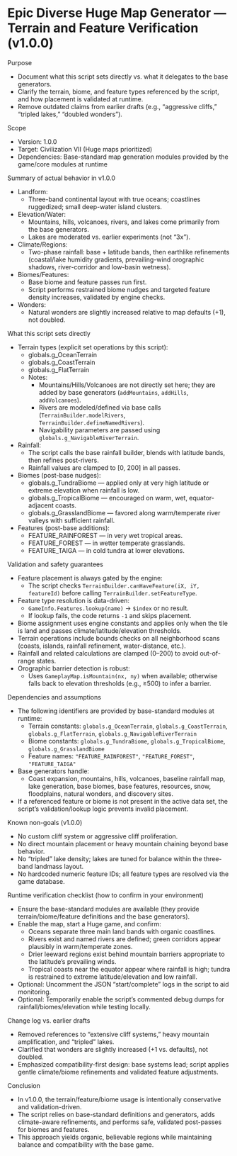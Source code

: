 # Epic Diverse Huge Map Generator — Terrain and Feature Verification (v1.0.0)

Purpose
- Document what this script sets directly vs. what it delegates to the base generators.
- Clarify the terrain, biome, and feature types referenced by the script, and how placement is validated at runtime.
- Remove outdated claims from earlier drafts (e.g., “aggressive cliffs,” “tripled lakes,” “doubled wonders”).

Scope
- Version: 1.0.0
- Target: Civilization VII (Huge maps prioritized)
- Dependencies: Base-standard map generation modules provided by the game/core modules at runtime

Summary of actual behavior in v1.0.0
- Landform:
  - Three-band continental layout with true oceans; coastlines ruggedized; small deep-water island clusters.
- Elevation/Water:
  - Mountains, hills, volcanoes, rivers, and lakes come primarily from the base generators.
  - Lakes are moderated vs. earlier experiments (not “3x”).
- Climate/Regions:
  - Two-phase rainfall: base + latitude bands, then earthlike refinements (coastal/lake humidity gradients, prevailing-wind orographic shadows, river-corridor and low-basin wetness).
- Biomes/Features:
  - Base biome and feature passes run first.
  - Script performs restrained biome nudges and targeted feature density increases, validated by engine checks.
- Wonders:
  - Natural wonders are slightly increased relative to map defaults (+1), not doubled.

What this script sets directly
- Terrain types (explicit set operations by this script):
  - globals.g_OceanTerrain
  - globals.g_CoastTerrain
  - globals.g_FlatTerrain
  - Notes:
    - Mountains/Hills/Volcanoes are not directly set here; they are added by base generators (`addMountains`, `addHills`, `addVolcanoes`).
    - Rivers are modeled/defined via base calls (`TerrainBuilder.modelRivers`, `TerrainBuilder.defineNamedRivers`).
    - Navigability parameters are passed using `globals.g_NavigableRiverTerrain`.
- Rainfall:
  - The script calls the base rainfall builder, blends with latitude bands, then refines post-rivers.
  - Rainfall values are clamped to [0, 200] in all passes.
- Biomes (post-base nudges):
  - globals.g_TundraBiome — applied only at very high latitude or extreme elevation when rainfall is low.
  - globals.g_TropicalBiome — encouraged on warm, wet, equator-adjacent coasts.
  - globals.g_GrasslandBiome — favored along warm/temperate river valleys with sufficient rainfall.
- Features (post-base additions):
  - FEATURE_RAINFOREST — in very wet tropical areas.
  - FEATURE_FOREST — in wetter temperate grasslands.
  - FEATURE_TAIGA — in cold tundra at lower elevations.

Validation and safety guarantees
- Feature placement is always gated by the engine:
  - The script checks `TerrainBuilder.canHaveFeature(iX, iY, featureId)` before calling `TerrainBuilder.setFeatureType`.
- Feature type resolution is data-driven:
  - `GameInfo.Features.lookup(name)` → `$index` or no result.
  - If lookup fails, the code returns `-1` and skips placement.
- Biome assignment uses engine constants and applies only when the tile is land and passes climate/latitude/elevation thresholds.
- Terrain operations include bounds checks on all neighborhood scans (coasts, islands, rainfall refinement, water-distance, etc.).
- Rainfall and related calculations are clamped (0–200) to avoid out-of-range states.
- Orographic barrier detection is robust:
  - Uses `GameplayMap.isMountain(nx, ny)` when available; otherwise falls back to elevation thresholds (e.g., ≥500) to infer a barrier.

Dependencies and assumptions
- The following identifiers are provided by base-standard modules at runtime:
  - Terrain constants: `globals.g_OceanTerrain`, `globals.g_CoastTerrain`, `globals.g_FlatTerrain`, `globals.g_NavigableRiverTerrain`
  - Biome constants: `globals.g_TundraBiome`, `globals.g_TropicalBiome`, `globals.g_GrasslandBiome`
  - Feature names: `"FEATURE_RAINFOREST"`, `"FEATURE_FOREST"`, `"FEATURE_TAIGA"`
- Base generators handle:
  - Coast expansion, mountains, hills, volcanoes, baseline rainfall map, lake generation, base biomes, base features, resources, snow, floodplains, natural wonders, and discovery sites.
- If a referenced feature or biome is not present in the active data set, the script’s validation/lookup logic prevents invalid placement.

Known non-goals (v1.0.0)
- No custom cliff system or aggressive cliff proliferation.
- No direct mountain placement or heavy mountain chaining beyond base behavior.
- No “tripled” lake density; lakes are tuned for balance within the three-band landmass layout.
- No hardcoded numeric feature IDs; all feature types are resolved via the game database.

Runtime verification checklist (how to confirm in your environment)
- Ensure the base-standard modules are available (they provide terrain/biome/feature definitions and the base generators).
- Enable the map, start a Huge game, and confirm:
  - Oceans separate three main land bands with organic coastlines.
  - Rivers exist and named rivers are defined; green corridors appear plausibly in warm/temperate zones.
  - Drier leeward regions exist behind mountain barriers appropriate to the latitude’s prevailing winds.
  - Tropical coasts near the equator appear where rainfall is high; tundra is restrained to extreme latitude/elevation and low rainfall.
- Optional: Uncomment the JSON “start/complete” logs in the script to aid monitoring.
- Optional: Temporarily enable the script’s commented debug dumps for rainfall/biomes/elevation while testing locally.

Change log vs. earlier drafts
- Removed references to “extensive cliff systems,” heavy mountain amplification, and “tripled” lakes.
- Clarified that wonders are slightly increased (+1 vs. defaults), not doubled.
- Emphasized compatibility-first design: base systems lead; script applies gentle climate/biome refinements and validated feature adjustments.

Conclusion
- In v1.0.0, the terrain/feature/biome usage is intentionally conservative and validation-driven.
- The script relies on base-standard definitions and generators, adds climate-aware refinements, and performs safe, validated post-passes for biomes and features.
- This approach yields organic, believable regions while maintaining balance and compatibility with the base game.